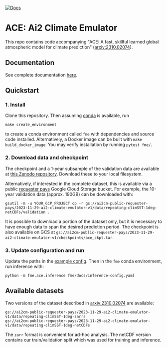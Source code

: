 [![Docs](https://readthedocs.org/projects/ai2-climate-emulator/badge/?version=latest)](https://ai2-climate-emulator.readthedocs.io/en/latest/)

# ACE: Ai2 Climate Emulator
This repo contains code accompanying "ACE: A fast, skillful learned global atmospheric model for climate prediction" ([arxiv:2310.02074](https://arxiv.org/abs/2310.02074)).

## Documentation

See complete documentation [here](https://ai2-climate-emulator.readthedocs.io/en/latest/).

## Quickstart

### 1. Install

Clone this repository. Then assuming [conda](https://docs.conda.io/en/latest/)
is available, run
```
make create_environment
```
to create a conda environment called `fme` with dependencies and source
code installed. Alternatively, a Docker image can be built with `make build_docker_image`.
You may verify installation by running `pytest fme/`.

### 2. Download data and checkpoint

The checkpoint and a 1-year subsample of the validation data are available at
[this Zenodo repository](https://zenodo.org/doi/10.5281/zenodo.10791086).
Download these to your local filesystem.

Alternatively, if interested in the complete dataset, this is available via a public
[requester pays](https://cloud.google.com/storage/docs/requester-pays)
Google Cloud Storage bucket. For example, the 10-year validation data (approx. 190GB)
can be downloaded with:
```
gsutil -m -u YOUR_GCP_PROJECT cp -r gs://ai2cm-public-requester-pays/2023-11-29-ai2-climate-emulator-v1/data/repeating-climSST-1deg-netCDFs/validation .
```
It is possible to download a portion of the dataset only, but it is necessary to have
enough data to span the desired prediction period. The checkpoint is also available on GCS at
`gs://ai2cm-public-requester-pays/2023-11-29-ai2-climate-emulator-v1/checkpoints/ace_ckpt.tar`.

### 3. Update configuration and run
Update the paths in the [example config](fme/docs/inference-config.yaml). Then in the
`fme` conda environment, run inference with:
```
python -m fme.ace.inference fme/docs/inference-config.yaml
```

## Available datasets
Two versions of the dataset described in [arxiv:2310.02074](https://arxiv.org/abs/2310.02074)
are available:
```
gs://ai2cm-public-requester-pays/2023-11-29-ai2-climate-emulator-v1/data/repeating-climSST-1deg-zarrs
gs://ai2cm-public-requester-pays/2023-11-29-ai2-climate-emulator-v1/data/repeating-climSST-1deg-netCDFs
```
The `zarr` format is convenient for ad-hoc analysis. The netCDF version contains our
train/validation split which was used for training and inference.
